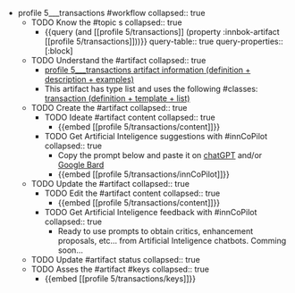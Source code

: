 
- profile 5___transactions #workflow
   collapsed:: true
  - TODO Know the #topic s
    collapsed:: true
    - {{query (and [[profile 5/transactions]] (property :innbok-artifact [[profile 5/transactions]]))}}
      query-table:: true
      query-properties:: [:block]
  - TODO Understand the #artifact
    collapsed:: true
    - [profile 5___transactions artifact information (definition + description + examples)](https://go.innbok.com/#/page/innBoK%2Fprofile-%28id%29%2Ftransactions%2Finfo)
    - This artifact has type list and uses the following #classes: [transaction (definition + template + list)](https://go.innbok.com/#/page/innBoK%2Fclass%2Ftransaction)
  - TODO Create the #artifact
     collapsed:: true
    - TODO Ideate #artifact content
      collapsed:: true
      - {{embed [[profile 5/transactions/content]]}}
    - TODO Get Artificial Inteligence suggestions with #innCoPilot
      collapsed:: true
      - Copy the prompt below and paste it on [chatGPT](https://chat.openai.com) and/or [Google Bard](https://bard.google.com/chat)
      - {{embed [[profile 5/transactions/innCoPilot]]}}
  - TODO Update the #artifact
    collapsed:: true
    - TODO Edit the #artifact content
     collapsed:: true
      - {{embed [[profile 5/transactions/content]]}}
    - TODO Get Artificial Inteligence feedback with #innCoPilot
      collapsed:: true
      - Ready to use prompts to obtain critics, enhancement proposals, etc... from Artificial Inteligence chatbots. Comming soon...
  - TODO Update #artifact status
    collapsed:: true
  - TODO Asses the #artifact #keys
    collapsed:: true
    - {{embed [[profile 5/transactions/keys]]}}








